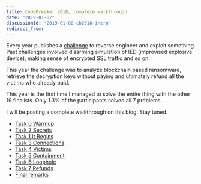```yaml
---
title: CodeBreaker 2018, complete walkthrough
date: "2019-01-02"
discussionId: "2019-01-02-cb2018-intro"
redirect_from:
---
```


Every year publishes a [challenge](https://codebreaker.ltsnet.net/challenge) to reverse engineer and exploit something.   Past challenges involved disarming simulation of IED (improvised explosive device),  making sense of encrypted SSL traffic and so on.

This year the challenge was to analyze blockchain based ransomware,  retrieve the decryption keys without paying and ultimately refund all the victims who already paid.

This year is the first time I managed to solve the entire thing with the other 19 finalists.  Only 1.3% of the participants solved all 7 problems.

I will be posting a complete walkthrough on this blog.  Stay tuned.

* [Task 0 Warmup](../codebreaker2018_task0/)
* [Task 2 Secrets](../codebreaker2018_task2/)
* [Task 1 It Begins](../codebreaker2018_task1)
* [Task 3 Connections](../codebreaker2018_task3)
* [Task 4 Victims](../codebreaker2018_task4)
* [Task 5 Containment](../codebreaker2018_task5)
* [Task 6 Loophole](../codebreaker2018_task6)
* [Task 7 Refunds](../codebreaker2018_task7)
* [Final remarks](../codebreaker2018_final-remarks)
